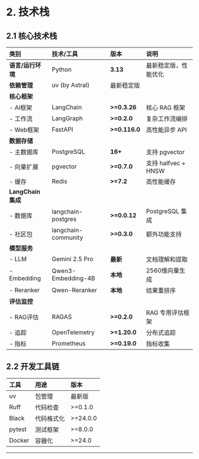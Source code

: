# **2. 技术栈**

## **2.1 核心技术栈**

| 类别 | 技术/工具 | 版本 | 说明 |
|:---|:---|:---|:---|
| **语言/运行环境** | Python | **3.13** | 最新稳定版，性能优化 |
| **依赖管理** | uv (by Astral) | 最新稳定版 ||
| **核心框架** | | | |
| - AI框架 | LangChain | **>=0.3.26** | 核心 RAG 框架 |
| - 工作流 | LangGraph | **>=0.2.0** | 复杂工作流编排 |
| - Web框架 | FastAPI | **>=0.116.0** | 高性能异步 API |
| **数据存储** | | | |
| - 主数据库 | PostgreSQL | **16+** | 支持 pgvector |
| - 向量扩展 | pgvector | **>=0.7.0** | 支持 halfvec + HNSW |
| - 缓存 | Redis | **>=7.2** | 高性能缓存 |
| **LangChain 集成** | | | |
| - 数据库 | langchain-postgres | **>=0.0.12** | PostgreSQL 集成 |
| - 社区包 | langchain-community | **>=0.3.0** | 额外功能支持 |
| **模型服务** | | | |
| - LLM | Gemini 2.5 Pro | **最新** | 文档理解和提取 |
| - Embedding | Qwen3-Embedding-4B | **本地** | 2560维向量生成 |
| - Reranker | Qwen-Reranker | **本地** | 结果重排序 |
| **评估监控** | | | |
| - RAG评估 | RAGAS | **>=0.2.0** | RAG 专用评估框架 |
| - 追踪 | OpenTelemetry | **>=1.20.0** | 分布式追踪 |
| - 指标 | Prometheus | **>=0.19.0** | 指标收集 |

## **2.2 开发工具链**

| 工具 | 用途 | 版本 |
|:---|:---|:---|
| uv | 包管理 | 最新版 |
| Ruff | 代码检查 | >=0.1.0 |
| Black | 代码格式化 | >=24.0.0 |
| pytest | 测试框架 | >=8.0.0 |
| Docker | 容器化 | >=24.0 |

-----

